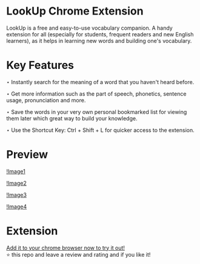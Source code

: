 # LookUp Chrome Extension

LookUp is a free and easy-to-use vocabulary companion. A handy extension for all (especially for students, frequent readers and new English learners), as it helps in learning new words and building one's vocabulary.

# Key Features

⋆ Instantly search for the meaning of a word that you haven't heard before.

⋆ Get more information such as the part of speech, phonetics, sentence usage,
pronunciation and more.

⋆ Save the words in your very own personal bookmarked list for viewing them later which
great way to build your knowledge.

⋆ Use the Shortcut Key: Ctrl + Shift + L for quicker access to the extension.

# Preview

[!Image1](images/screenshot1.png)

[!Image2](images/screenshot2.png)

[!Image3](images/screenshot3.png)

[!Image4](images/screenshot4.png)

# Extension

[Add it to your chrome browser now to try it out!](https://chrome.google.com/webstore/detail/lookup/lamkbakfmcoaibacdbpgejffopbhhpgn?hl=en)  
⭐ this repo and leave a review and rating and if you like it!
